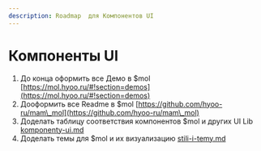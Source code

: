 ```yaml
---
description: Roadmap  для Компонентов UI
---
```


# Компоненты UI

1. До конца оформить все Демо в $mol [https://mol.hyoo.ru/#!section=demos](https://mol.hyoo.ru/#!section=demos)
2. Дооформить все Readme в $mol [https://github.com/hyoo-ru/mam\_mol](https://github.com/hyoo-ru/mam\_mol)
3. Доделать таблицу соответствия компонентов $mol и других UI Lib  [komponenty-ui.md](komponenty-ui.md "mention")
4. Доделать темы для $mol и их визуализацию [stili-i-temy.md](../komponenty/stili-i-temy.md "mention")
